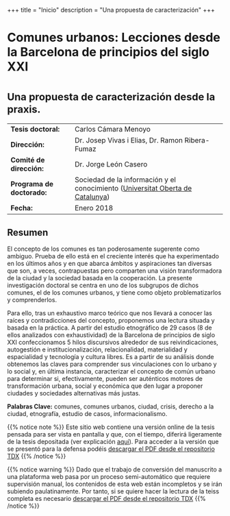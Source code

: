 +++
title = "Inicio"
description = "Una propuesta de caracterización"
+++

# Comunes urbanos: Lecciones desde la Barcelona de principios del siglo XXI
# <small>**Una propuesta de caracterización desde la praxis.**</small>

|                  |                      |
| -----------------|--------------------- |
| **Tesis doctoral:** | Carlos Cámara Menoyo |
| **Dirección:**  |  Dr. Josep Vivas i Elias, Dr. Ramon Ribera-Fumaz |
| **Comité de dirección:**  |  Dr. Jorge León Casero |
| **Programa de doctorado:**  |  Sociedad de la información y el conocimiento ([Universitat Oberta de Catalunya](http://www.uoc.edu/portal/es/index.html)) |
| **Fecha:**   | Enero 2018  |

## Resumen
El concepto de los comunes es tan poderosamente sugerente como ambiguo. Prueba de ello está en el creciente interés que ha experimentado en los últimos años y en que abarca ámbitos y aspiraciones tan diversas que son, a veces, contrapuestas pero comparten una visión transformadora de la ciudad y la sociedad basada en la cooperación. La presente investigación doctoral se centra en uno de los subgrupos de dichos comunes, el de los comunes urbanos, y tiene como objeto problematizarlos y comprenderlos.

Para ello, tras un exhaustivo marco teórico que nos llevará a conocer las raíces y contradicciones del concepto, proponemos una lectura situada y basada en la práctica. A partir del estudio etnográfico de 29 casos (8 de ellos analizados con exhaustividad) de la Barcelona de principios de siglo XXI confeccionamos 5 hilos discursivos alrededor de sus reivindicaciones, autogestión e institucionalización, relacionalidad, materialidad y espacialidad y tecnología y cultura libres. Es a partir de su análisis donde obtenemos las claves para comprender sus vinculaciones con lo urbano y lo social y, en última instancia, caracterizar el concepto de común urbano para determinar si, efectivamente, pueden ser auténticos motores de transformación urbana, social y económica que den lugar a proponer ciudades y sociedades alternativas más justas.

**Palabras Clave:** comunes, comunes urbanos, ciudad, crisis, derecho a la ciudad, etnografía, estudio de casos, informacionalismo.


{{% notice note %}}
Este sitio web contiene una versión online de la tesis pensada para ser vista en pantalla y que, con el tiempo, diferirá ligeramente de la tesis depositada (ver explicación [aquí](/es/about)). Para acceder a la versión que se presentó para la defensa podéis [descargar el PDF desde el repositorio TDX](https://www.tdx.cat/handle/10803/565533)
{{% /notice %}}

{{% notice warning %}}
Dado que el trabajo de conversión del manuscrito a una plataforma web pasa por un proceso semi-automático que requiere supervisión manual, los contenidos de esta web están incompletos y se irán subiendo paulatinamente. Por tanto, si se quiere hacer la lectura de la teiss completa es necesario [descargar el PDF desde el repositorio TDX](https://www.tdx.cat/handle/10803/565533)
{{% /notice %}}
